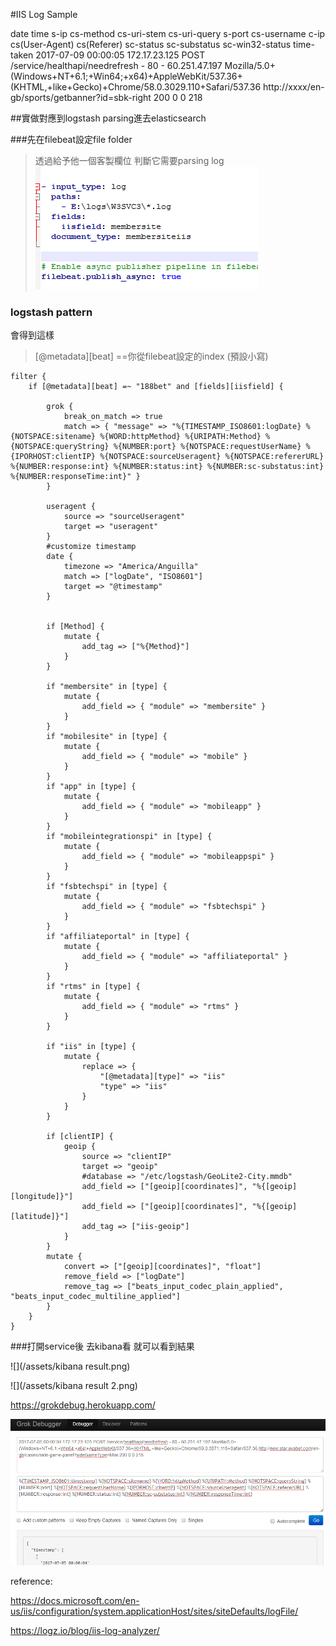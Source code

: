 #IIS Log Sample

date time s-ip cs-method cs-uri-stem cs-uri-query s-port cs-username c-ip cs(User-Agent) cs(Referer) sc-status sc-substatus sc-win32-status time-taken
2017-07-09 00:00:05 172.17.23.125 POST /service/healthapi/needrefresh - 80 - 60.251.47.197 Mozilla/5.0+(Windows+NT+6.1;+Win64;+x64)+AppleWebKit/537.36+(KHTML,+like+Gecko)+Chrome/58.0.3029.110+Safari/537.36 http://xxxx/en-gb/sports/getbanner?id=sbk-right 200 0 0 218



##實做對應到logstash parsing進去elasticsearch

###先在filebeat設定file folder
>透過給予他一個客製欄位 判斷它需要parsing log
![](/assets/fileBeatConfig.png)


### logstash pattern
會得到這樣

>[@metadata][beat] ==你從filebeat設定的index (預設小寫)

```
filter {
    if [@metadata][beat] =~ "188bet" and [fields][iisfield] {

        grok {
			break_on_match => true			
            match => { "message" => "%{TIMESTAMP_ISO8601:logDate} %{NOTSPACE:sitename} %{WORD:httpMethod} %{URIPATH:Method} %{NOTSPACE:queryString} %{NUMBER:port} %{NOTSPACE:requestUserName} %{IPORHOST:clientIP} %{NOTSPACE:sourceUseragent} %{NOTSPACE:refererURL} %{NUMBER:response:int} %{NUMBER:status:int} %{NUMBER:sc-substatus:int} %{NUMBER:responseTime:int}" }
        }
       
        useragent {
            source => "sourceUseragent"
            target => "useragent"
        }
        #customize timestamp
        date {
            timezone => "America/Anguilla"
            match => ["logDate", "ISO8601"]
            target => "@timestamp"
        }
        
        
        if [Method] {
            mutate {
                add_tag => ["%{Method}"]
            }
        }
       
        if "membersite" in [type] {
            mutate {
                add_field => { "module" => "membersite" }
            }
        }
        if "mobilesite" in [type] {
            mutate {
                add_field => { "module" => "mobile" }
            }
        }
        if "app" in [type] {
            mutate {
                add_field => { "module" => "mobileapp" }
            }
        }
        if "mobileintegrationspi" in [type] {
            mutate {
                add_field => { "module" => "mobileappspi" }
            }
        }
        if "fsbtechspi" in [type] {
            mutate {
                add_field => { "module" => "fsbtechspi" }
            }
        }
        if "affiliateportal" in [type] {
            mutate {
                add_field => { "module" => "affiliateportal" }
            }
        }
        if "rtms" in [type] {
            mutate {
                add_field => { "module" => "rtms" }
            }
        }
  
        if "iis" in [type] {
            mutate {
                replace => {
                    "[@metadata][type]" => "iis"
                    "type" => "iis"
                }
            }
        }
 
        if [clientIP] {
            geoip {
                source => "clientIP"
                target => "geoip"
                #database => "/etc/logstash/GeoLite2-City.mmdb"
                add_field => ["[geoip][coordinates]", "%{[geoip][longitude]}"]
                add_field => ["[geoip][coordinates]", "%{[geoip][latitude]}"]
				add_tag => ["iis-geoip"]
            }
        }
		mutate {
            convert => ["[geoip][coordinates]", "float"]
            remove_field => ["logDate"]
            remove_tag => ["beats_input_codec_plain_applied", "beats_input_codec_multiline_applied"]
        }
    }
}
```

###打開service後 去kibana看 就可以看到結果

![](/assets/kibana result.png)


![](/assets/kibana result 2.png)

https://grokdebug.herokuapp.com/


![](/assets/grokDebug.png)

reference:


https://docs.microsoft.com/en-us/iis/configuration/system.applicationHost/sites/siteDefaults/logFile/

https://logz.io/blog/iis-log-analyzer/